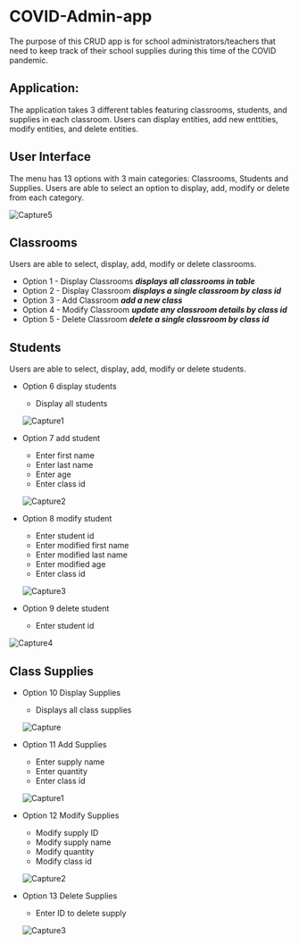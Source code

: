 # COVID-Admin-app
The purpose of this CRUD app is for school administrators/teachers that need to keep track of their school supplies during this time of the COVID pandemic.

## Application:
The application takes 3 different tables featuring classrooms, students, and supplies in each classroom. Users can display entities, add new enttities, modify entities, and delete entities.

## User Interface
The menu has 13 options with 3 main categories: Classrooms, Students and Supplies. Users are able to select an option to display, add, modify or delete from each category.

![Capture5](https://user-images.githubusercontent.com/69730667/98485119-3bcb6900-21d1-11eb-9e25-b6c05f9c329e.PNG)

## Classrooms
Users are able to select, display, add, modify or delete classrooms. 
* Option 1 - Display Classrooms
 ***displays all classrooms in table***
* Option 2 - Display Classroom
 ***displays a single classroom by class id***
* Option 3 - Add Classroom
 ***add a new class***
* Option 4 - Modify Classroom
 ***update any classroom details by class id***
* Option 5 - Delete Classroom
 ***delete a single classroom by class id***

## Students
Users are able to select, display, add, modify or delete students. 

* Option 6 display students
  * Display all students
  
  ![Capture1](https://user-images.githubusercontent.com/69730667/98485036-d4151e00-21d0-11eb-89ed-3b806bf6e8e2.PNG)

* Option 7 add student
  * Enter first name
  * Enter last name
  * Enter age
  * Enter class id
  
  ![Capture2](https://user-images.githubusercontent.com/69730667/98485063-f60ea080-21d0-11eb-9e3c-901e72b60811.PNG)

* Option 8 modify student
  * Enter student id
  * Enter modified first name
  * Enter modified last name
  * Enter modified age
  * Enter class id
  
  ![Capture3](https://user-images.githubusercontent.com/69730667/98485073-ff980880-21d0-11eb-90d5-f9750fe7d1fb.PNG)

* Option 9 delete student
  * Enter student id 

![Capture4](https://user-images.githubusercontent.com/69730667/98485082-0c1c6100-21d1-11eb-9128-cf49af1c50d3.PNG)

## Class Supplies
* Option 10 Display Supplies
  * Displays all class supplies
  
  
  ![Capture](https://user-images.githubusercontent.com/53660950/98459533-ece1ed00-2158-11eb-9bdd-367db5c4a2bf.PNG)
 
* Option 11 Add Supplies
  * Enter supply name
  * Enter quantity
  * Enter class id
  
  
  ![Capture1](https://user-images.githubusercontent.com/53660950/98459666-2d8e3600-215a-11eb-97a6-bb028b9d5e71.PNG)

* Option 12 Modify Supplies
  * Modify supply ID
  * Modify supply name
  * Modify quantity
  * Modify class id
  
  
  ![Capture2](https://user-images.githubusercontent.com/53660950/98459726-ac836e80-215a-11eb-9687-0aa1ae5c3722.PNG)

* Option 13 Delete Supplies
  * Enter ID to delete supply
  
  
  ![Capture3](https://user-images.githubusercontent.com/53660950/98459924-b017f500-215c-11eb-8f81-09ab1e16ace7.PNG)
